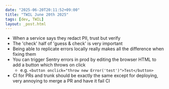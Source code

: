 ```yaml
---
date: "2025-06-20T20:11:52+09:00"
title: "TWIL June 20th 2025"
tags: [dev, TWIL]
layout: _post.html
---
```


- When a service says they redact PII, trust but verify
- The 'check' half of 'guess & check' is very important
- Being able to replicate errors locally really makes all the difference when fixing them
- You can trigger Sentry errors in prod by editing the browser HTML to add a button which throws on click
  - e.g. `<button onclick="throw new Error('test')">Test</button>`
- CI for PRs and trunk should be exactly the same except for deploying, very annoying to merge a PR and have it fail CI
